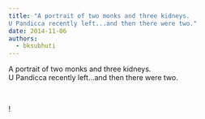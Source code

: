 ```yaml
---
title: "A portrait of two monks and three kidneys.
U Pandicca recently left...and then there were two."
date: 2014-11-06
authors: 
  - bksubhuti
---
```


A portrait of two monks and three kidneys.  
U Pandicca recently left...and then there were two.  
  
﻿

!

